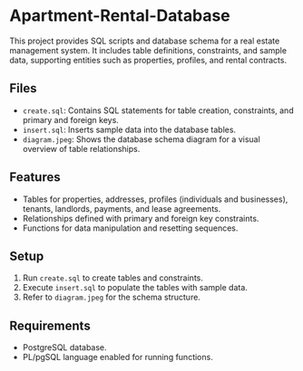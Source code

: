 # Apartment-Rental-Database

This project provides SQL scripts and database schema for a real estate management system. It includes table definitions, constraints, and sample data, supporting entities such as properties, profiles, and rental contracts.

## Files

- `create.sql`: Contains SQL statements for table creation, constraints, and primary and foreign keys.
- `insert.sql`: Inserts sample data into the database tables.
- `diagram.jpeg`: Shows the database schema diagram for a visual overview of table relationships.

## Features

- Tables for properties, addresses, profiles (individuals and businesses), tenants, landlords, payments, and lease agreements.
- Relationships defined with primary and foreign key constraints.
- Functions for data manipulation and resetting sequences.

## Setup

1. Run `create.sql` to create tables and constraints.
2. Execute `insert.sql` to populate the tables with sample data.
3. Refer to `diagram.jpeg` for the schema structure.

## Requirements

- PostgreSQL database.
- PL/pgSQL language enabled for running functions.
